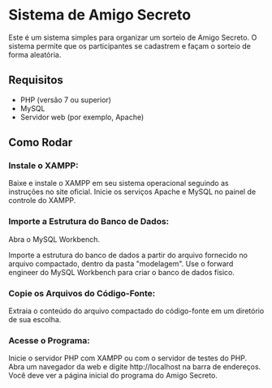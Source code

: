 # Sistema de Amigo Secreto

Este é um sistema simples para organizar um sorteio de Amigo Secreto. O sistema permite que os participantes se cadastrem e façam o sorteio de forma aleatória.

## Requisitos

- PHP (versão 7 ou superior)
- MySQL
- Servidor web (por exemplo, Apache)

## Como Rodar

### Instale o XAMPP:
Baixe e instale o XAMPP em seu sistema operacional seguindo as instruções no site oficial.
Inicie os serviços Apache e MySQL no painel de controle do XAMPP.

### Importe a Estrutura do Banco de Dados:
Abra o MySQL Workbench.

Importe a estrutura do banco de dados a partir do arquivo fornecido no arquivo compactado, dentro da pasta "modelagem". Use o forward engineer do MySQL Workbench para criar o banco de dados físico. 

### Copie os Arquivos do Código-Fonte:
Extraia o conteúdo do arquivo compactado do código-fonte em um diretório de sua escolha.

### Acesse o Programa:
Inicie o servidor PHP com XAMPP ou com o servidor de testes do PHP.
Abra um navegador da web e digite http://localhost na barra de endereços.
Você deve ver a página inicial do programa do Amigo Secreto.